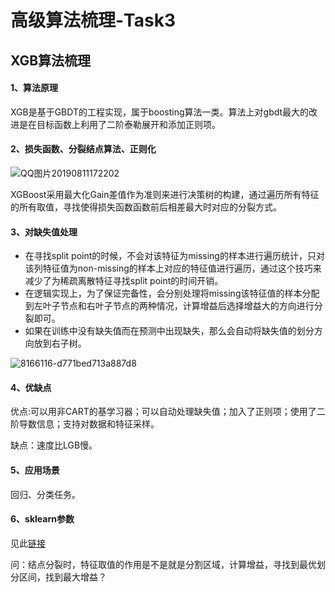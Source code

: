 # 高级算法梳理-Task3

## XGB算法梳理

#### 1、算法原理

XGB是基于GBDT的工程实现，属于boosting算法一类。算法上对gbdt最大的改进是在目标函数上利用了二阶泰勒展开和添加正则项。

#### 2、损失函数、分裂结点算法、正则化

![QQ图片20190811172202](D:\workspace\Markdown文档\高级算法梳理\高级算法梳理-Task3.assets\QQ图片20190811172202.jpg)

XGBoost采用最大化Gain差值作为准则来进行决策树的构建，通过遍历所有特征的所有取值，寻找使得损失函数函数前后相差最大时对应的分裂方式。

#### 3、对缺失值处理

- 在寻找split point的时候，不会对该特征为missing的样本进行遍历统计，只对该列特征值为non-missing的样本上对应的特征值进行遍历，通过这个技巧来减少了为稀疏离散特征寻找split point的时间开销。
- 在逻辑实现上，为了保证完备性，会分别处理将missing该特征值的样本分配到左叶子节点和右叶子节点的两种情况，计算增益后选择增益大的方向进行分裂即可。
- 如果在训练中没有缺失值而在预测中出现缺失，那么会自动将缺失值的划分方向放到右子树。

![8166116-d771bed713a887d8](D:\workspace\Markdown文档\高级算法梳理\高级算法梳理-Task3.assets\8166116-d771bed713a887d8.png)

#### 4、优缺点

优点:可以用非CART的基学习器；可以自动处理缺失值；加入了正则项；使用了二阶导数信息；支持对数据和特征采样。

缺点：速度比LGB慢。

#### 5、应用场景

回归、分类任务。

#### 6、sklearn参数

见此[链接](https://xgboost.readthedocs.io/en/latest/parameter.html)

问：结点分裂时，特征取值的作用是不是就是分割区域，计算增益，寻找到最优划分区间，找到最大增益？

